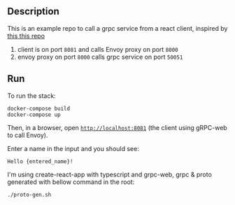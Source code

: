 ## Description

This is an example repo to call a grpc service from a react client, inspired by [this this repo](https://github.com/norbjd/grpc-web-nginx-envoy)

1. client is on port `8081` and calls Envoy proxy on port `8000`
2. envoy proxy on port `8000` calls grpc service on port `50051`

## Run

To run the stack:

```
docker-compose build
docker-compose up
```

Then, in a browser, open [`http://localhost:8081`](http://localhost:8081) (the client using gRPC-web to call Envoy).

Enter a name in the input and you should see:

```
Hello {entered_name}!
```

I'm using create-react-app with typescript and grpc-web, grpc & proto generated with bellow command in the root:

```
./proto-gen.sh
```
